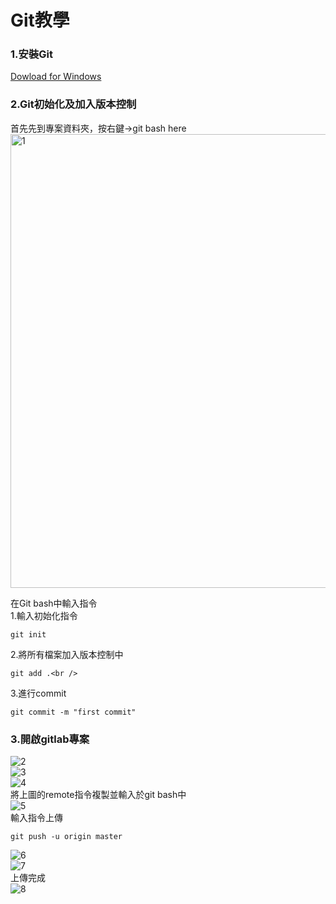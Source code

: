 # Git教學

### 1.安裝Git
<a href="https://git-scm.com/download/win">Dowload for Windows</a><br />

### 2.Git初始化及加入版本控制

首先先到專案資料夾，按右鍵->git bash here<br />
<img width="726" alt="1" src="https://user-images.githubusercontent.com/22145676/183237303-321a716b-5963-437e-b4aa-d612db0f8d59.png"><br />

在Git bash中輸入指令<br />
1.輸入初始化指令<br />
```
git init
```
2.將所有檔案加入版本控制中<br />
```
git add .<br />
```
3.進行commit<br />
```
git commit -m "first commit"
```

### 3.開啟gitlab專案
![2](https://user-images.githubusercontent.com/22145676/183237325-84ef305d-cc29-4feb-80d0-c7de5ab16fd0.jpg)<br />
![3](https://user-images.githubusercontent.com/22145676/183237331-300a9da4-8078-4e2a-ac33-36110053a4d9.jpg)<br />
![4](https://user-images.githubusercontent.com/22145676/183237333-9d783fcf-9219-4d9c-aaed-ddec2d39c486.jpg)<br />
將上圖的remote指令複製並輸入於git bash中<br />
![5](https://user-images.githubusercontent.com/22145676/183237338-65e667e5-108e-40a8-b687-258725851096.jpg)<br />
輸入指令上傳<br />
```
git push -u origin master
```
![6](https://user-images.githubusercontent.com/22145676/183237341-9fb827ca-b735-450e-890f-9d2820fa6289.jpg)<br />
![7](https://user-images.githubusercontent.com/22145676/183237344-eaf6616a-6518-453f-8cdd-9719c75e5610.jpg)<br />
上傳完成<br />
![8](https://user-images.githubusercontent.com/22145676/183237352-c9450407-1163-4008-baad-1d4205d6f8c0.jpg)<br />

